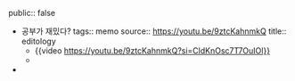 public:: false

- 공부가 재밌다?
  tags:: memo
  source:: https://youtu.be/9ztcKahnmkQ
  title:: editology
	- {{video https://youtu.be/9ztcKahnmkQ?si=CldKnOsc7T7OuIOl}}
	-
-